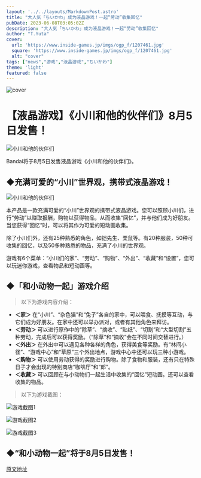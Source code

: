 ```yaml
---
layout: '../../layouts/MarkdownPost.astro'
title: "大人気「ちいかわ」成为液晶游戏！一起“劳动”收集回忆"
pubDate: 2023-06-08T03:05:02Z
description: "大人気「ちいかわ」成为液晶游戏！一起“劳动”收集回忆"
author: "T.Yuta"
cover:
  url: 'https://www.inside-games.jp/imgs/ogp_f/1207461.jpg'
  square: 'https://www.inside-games.jp/imgs/ogp_f/1207461.jpg'
  alt: "cover"
tags: ["news","游戏","液晶游戏","ちいかわ"]
theme: 'light'
featured: false
---
```


![cover](https://www.inside-games.jp/imgs/ogp_f/1207461.jpg)

# 【液晶游戏】《小川和他的伙伴们》8月5日发售！

![小川和他的伙伴们](https://www.inside-games.jp/imgs/zoom/1207461.jpg)

Bandai将于8月5日发售液晶游戏《小川和他的伙伴们》。

## ◆充满可爱的“小川”世界观，携带式液晶游戏！

![小川和他的伙伴们](https://www.youtube.com/embed/P0eoRwSxlGg?rel=0)

本产品是一款充满可爱的“小川”世界观的携带式液晶游戏。您可以照顾小川们，进行“劳动”以赚取报酬，购物以获得物品，从而收集“回忆”，并与他们成为好朋友。当您获得“回忆”时，可以将其作为可爱的短动画收集。

除了小川们外，还有25种熟悉的角色，如铠先生、栗鼠等。有20种服装，50种可收集的回忆，以及50多种熟悉的物品，充满了小川的世界观。

游戏有6个菜单：“小川们的家”、“劳动”、“购物”、“外出”、“收藏”和“设置”，您可以玩迷你游戏，查看物品和短动画等。
## ◆「和小动物一起」游戏介绍

> 以下为游戏内容介绍：

- **＜家＞** 在“小川”、“杂色猫”和“兔子”各自的家中，可以喂食、抚摸等互动，与它们成为好朋友。在家中还可以举办派对，或者有其他角色来拜访。
- **＜劳动＞** 可以进行原作中的“除草”、“摘收”、“贴纸”、“切割”和“大型切割”五种劳动，完成后可以获得奖励。（“除草”和“摘收”会在不同时间交替进行。）
- **＜外出＞** 在外出中可以遇见各种各样的角色，获得美食等奖励。有“林间小径”、“游戏中心”和“草原”三个外出地点，游戏中心中还可以玩三种小游戏。
- **＜购物＞** 可以使用劳动获得的奖励进行购物。除了食物和服装，还有只在特殊日子才会出现的特别商店“咖啡厅”和“郎”。
- **＜收藏＞** 可以回顾在与小动物们一起生活中收集的“回忆”短动画。还可以查看收集的物品。

> 以下为游戏截图：

![游戏截图1](https://www.inside-games.jp/imgs/zoom/1207485.png)

![游戏截图2](https://www.inside-games.jp/imgs/zoom/1207486.png)

![游戏截图3](https://www.inside-games.jp/imgs/zoom/1207465.jpg)

## ◆“和小动物一起”将于8月5日发售！

  [原文地址](https://www.inside-games.jp/article/2023/06/08/146427.html)